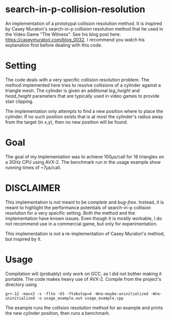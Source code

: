 # search-in-p-collision-resolution
An implementation of a prototypal collision resolution method. It is inspired by Casey Muratori's search-in-p collision resolution method that he used in the Video Game "The Witness".
See his blog post here: https://caseymuratori.com/blog_0032. I recommend you watch his explanation first before dealing with this code.

# Setting
The code deals with a very specific collision resolution problem.
The method implemented here tries to resolve collisions of a cylinder against a triangle mesh.
The cylinder is given an additional _leg_height_ and _head_height_ parameters that are typically
used in video games to provide stair clipping.

The implementation only attempts to find a new position where to place the cylinder.
If no such position exists that is at most the cylinder's radius away from the target (in x,y), then
no new position will be found.

# Goal

The goal of my implementation was to achieve 100µs/call for 16 triangles on a 3GHz CPU using AVX-2.
The benchmark run in the usage example show running times of ~7µs/call.

# DISCLAIMER

This implementation is _not_ meant to be _complete_ and _bug-free_. Instead, it is meant to highlight the
performance potentials of search-in-p collision resolution for a very specific setting. Both the method and
the implementation have known issues. Even though it is mostly workable, I do not recommend use in
a commercial game, but only for experimentation.

This implementation is _not_ a re-implementation of Casey Muratori's method, but inspired by it.

# Usage

Compilation will (probably) only work on GCC, as I did not bother making it portable. The code
makes heavy use of AVX-2. Compile from the project's directory using

```
g++-12 -mavx2 -s -flto -O3 -ftabstop=4 -Wno-maybe-uninitialized -Wno-uninitialized -o usage_example.out usage_example.cpp
```

The example runs the collision resolution method for an example and prints the new cylinder position, then
runs a benchmark.
